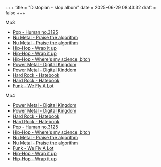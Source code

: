 +++
title = "Distopian - slop album"
date = 2025-06-29 08:43:32
draft = false
+++

Mp3

 - [Pop - Human no.3125](/data/music/human-no.3125.mp3)
 - [Nu Metal - Praise the algorithm](/data/music/praise-the-algorithm-1.mp3)
 - [Nu Metal - Praise the algorithm](/data/music/praise-the-algorithm-2.mp3)
 - [Hip-Hop - Wrap it up](/data/music/wrap-it-up-1.mp3)
 - [Hip-Hop - Wrap it up](/data/music/wrap-it-up-2.mp3)
 - [Hip-Hop - Where's my science, bitch](/data/music/wheres-my-science-bitch.mp3)
 - [Power Metal - Digital Kingdom](/data/music/digital-kingdom-1.mp3)
 - [Power Metal - Digital Kinddom](/data/music/digital-kingdom-2.mp3)
 - [Hard Rock - Hatebook](/data/music/hatebook-1.mp3)
 - [Hard Rock - Hatebook](/data/music/hatebook-2.mp3)
 - [Funk - We Fly A Lot](/data/music/we-fly-a-lot.mp3)

Mp4

 - [Power Metal - Digital Kingdom](/data/music/digital-kingdom-1.mp4)
 - [Power Metal - Digital Kingdom](/data/music/digital-kingdom-2.mp4)
 - [Hard Rock - Hatebook](/data/music/hatebook-1.mp4)
 - [Hard Rock - Hatebook](/data/music/hatebook-2.mp4)
 - [Pop - Human no.3125](/data/music/human-no.3125.mp4)
 - [Hip-Hop - Where's my science, bitch](/data/music/wheres-my-science-bitch.mp4)
 - [Nu Metal - Praise the algorithm](/data/music/praise-the-algorithm-1.mp4)
 - [Nu Metal - Praise the algorithm](/data/music/praise-the-algorithm-2.mp4)
 - [Funk - We Fly A Lot](/data/music/we-fly-a-lot.mp4)
 - [Hip-Hop - Wrap it up](/data/music/wrap-it-up-1.mp4)
 - [Hip-Hop - Wrap it up](/data/music/wrap-it-up-2.mp4)
